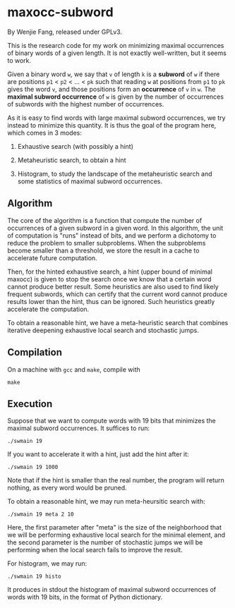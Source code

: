 # maxocc-subword

By Wenjie Fang, released under GPLv3.

This is the research code for my work on minimizing maximal occurrences of binary words of a given length. It is not exactly well-written, but it seems to work.

Given a binary word `w`, we say that `v` of length `k` is a **subword** of `w` if there are positions `p1` < `p2` < ... < `pk` such that reading `w` at positions from `p1` to `pk` gives the word `v`, and those positions form an **occurrence** of `v` in `w`. The **maximal subword occurrence** of `w` is given by the number of occurrences of subwords with the highest number of occurrences.

As it is easy to find words with large maximal subword occurrences, we try instead to minimize this quantity. It is thus the goal of the program here, which comes in 3 modes:

1. Exhaustive search (with possibly a hint)

2. Metaheuristic search, to obtain a hint

3. Histogram, to study the landscape of the metaheuristic search and some statistics of maximal subword occurrences.

## Algorithm

The core of the algorithm is a function that compute the number of occurrences of a given subword in a given word. In this algorithm, the unit of computation is "runs" instead of bits, and we perform a dichotomy to reduce the problem to smaller subproblems. When the subproblems become smaller than a threshold, we store the result in a cache to accelerate future computation.

Then, for the hinted exhaustive search, a hint (upper bound of minimal maxocc) is given to stop the search once we know that a certain word cannot produce better result. Some heuristics are also used to find likely frequent subwords, which can certify that the current word cannot produce results lower than the hint, thus can be ignored. Such heuristics greatly accelerate the computation.

To obtain a reasonable hint, we have a meta-heuristic search that combines iterative deepening exhaustive local search and stochastic jumps.

## Compilation

On a machine with `gcc` and `make`, compile with

```
make
```

## Execution

Suppose that we want to compute words with 19 bits that minimizes the maximal subword occurrences. It suffices to run:

```
./swmain 19
```

If you want to accelerate it with a hint, just add the hint after it:

```
./swmain 19 1000
```

Note that if the hint is smaller than the real number, the program will return nothing, as every word would be pruned.

To obtain a reasonable hint, we may run meta-heursitic search with:

```
./swmain 19 meta 2 10
```

Here, the first parameter after "meta" is the size of the neighborhood that we will be performing exhaustive local search for the minimal element, and the second parameter is the number of stochastic jumps we will be performing when the local search fails to improve the result.

For histogram, we may run:

```
./swmain 19 histo
```

It produces in stdout the histogram of maximal subword occurrences of words with 19 bits, in the format of Python dictionary.
